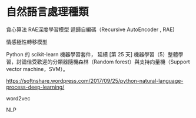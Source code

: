 
# 自然語言處理種類
貪心算法
RAE深度學習模型
遞歸自編碼（Recursive AutoEncoder , RAE)

情感極性轉移模型

Python 的 scikit-learn 機器學習套件，
延續 [第 25 天] 機器學習（5）整體學習，討論倍受歡迎的分類器隨機森林（Random forest）與支持向量機（Support vector machine，SVM）。

https://softnshare.wordpress.com/2017/09/25/python-natural-language-process-deep-learning/

word2vec

NLP

